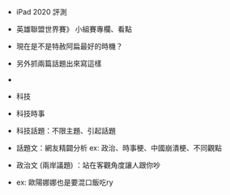 - iPad 2020 評測 
- 英雄聯盟世界賽》 小組賽專欄、看點
- 現在是不是特赦阿扁最好的時機？
- 另外抓兩篇話題出來寫這樣


- 
- 科技
- 科技時事
- 科技話題：不限主題、引起話題
- 話題文：網友精闢分析 ex: 政治、時事梗、中國崩潰梗、不同觀點
- 政治文 (兩岸議題) ：站在客觀角度讓人跟你吵
- ex: 歐陽娜娜也是要混口飯吃ry


